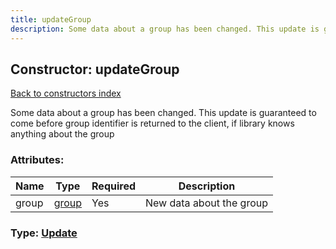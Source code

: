 ```yaml
---
title: updateGroup
description: Some data about a group has been changed. This update is guaranteed to come before group identifier is returned to the client, if library knows anything about the group
---
```

## Constructor: updateGroup  
[Back to constructors index](index.md)



Some data about a group has been changed. This update is guaranteed to come before group identifier is returned to the client, if library knows anything about the group

### Attributes:

| Name     |    Type       | Required | Description |
|----------|---------------|----------|-------------|
|group|[group](../types/group.md) | Yes|New data about the group|



### Type: [Update](../types/Update.md)


